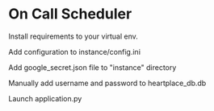 # On Call Scheduler

Install requirements to your virtual env.

Add configuration to instance/config.ini

Add google_secret.json file to "instance" directory

Manually add username and password to heartplace_db.db

Launch application.py